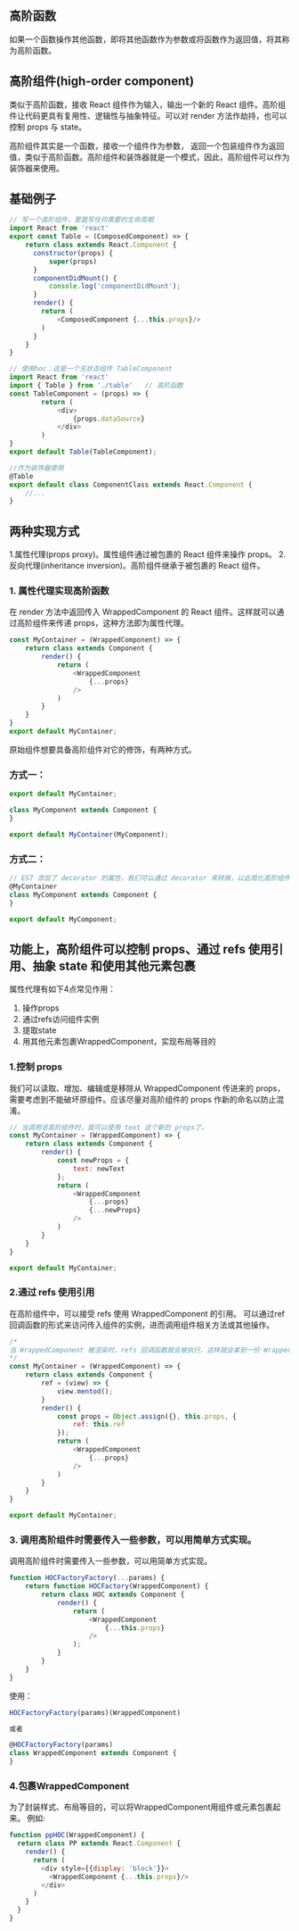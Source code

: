 ## 高阶函数
如果一个函数操作其他函数，即将其他函数作为参数或将函数作为返回值，将其称为高阶函数。

## 高阶组件(high-order component)
类似于高阶函数，接收 React 组件作为输入，输出一个新的 React 组件。高阶组件让代码更具有复用性、逻辑性与抽象特征。可以对 render 方法作劫持，也可以控制 props 与 state。

高阶组件其实是一个函数，接收一个组件作为参数，
返回一个包装组件作为返回值，类似于高阶函数。高阶组件和装饰器就是一个模式，因此，高阶组件可以作为
装饰器来使用。


## 基础例子
```javaScript
// 写一个高阶组件，里面写任何需要的生命周期
import React from 'react'
export const Table = (ComposedComponent) => {
    return class extends React.Component {
      constructor(props) {
          super(props)
      }  
      componentDidMount() {
          console.log('componentDidMount');
      }
      render() {
        return (
            <ComposedComponent {...this.props}/>
        )
      }
    }      
}

// 使用hoc：这是一个无状态组件 TableComponent 
import React from 'react'
import { Table } from './table'   // 高阶函数
const TableComponent = (props) => {
        return (
            <div>
                {props.dataSource}
            </div>
        )
}
export default Table(TableComponent);

//作为装饰器使用
@Table
export default class ComponentClass extends React.Component {
    //...
}
```

## 两种实现方式
1.属性代理(props proxy)。属性组件通过被包裹的 React 组件来操作 props。
2.反向代理(inheritance inversion)。高阶组件继承于被包裹的 React 组件。

###  1. 属性代理实现高阶函数
在 render 方法中返回传入 WrappedComponent 的 React 组件。这样就可以通过高阶组件来传递 props，这种方法即为属性代理。

```js
const MyContainer = (WrappedComponent) => {
    return class extends Component {
        render() {
            return (
                <WrappedComponent
                    {...props}
                />
            )
        }
    }
}
export default MyContainer;
```

原始组件想要具备高阶组件对它的修饰，有两种方式。
### 方式一：
```js
export default MyContainer;

class MyComponent extends Component {
}

export default MyContainer(MyComponent);
```

### 方式二：
```js
// ES7 添加了 decorator 的属性，我们可以通过 decorator 来转换，以此简化高阶组件的调用。
@MyContainer
class MyComponent extends Component {
}

export default MyComponent;
```

## 功能上，高阶组件可以控制 props、通过 refs 使用引用、抽象 state 和使用其他元素包裹
属性代理有如下4点常见作用：
1. 操作props
2. 通过refs访问组件实例
3. 提取state
4. 用其他元素包裹WrappedComponent，实现布局等目的

### 1.控制 props
我们可以读取、增加、编辑或是移除从 WrappedComponent 传进来的 props，需要考虑到不能破坏原组件。应该尽量对高阶组件的 props 作新的命名以防止混淆。
```js
// 当调用该高阶组件时，就可以使用 text 这个新的 props了。
const MyContainer = (WrappedComponent) => {
    return class extends Component {
        render() {
            const newProps = {
                text: newText
            };
            return (
                <WrappedComponent
                    {...props}
                    {...newProps}
                />
            )
        }
    }
}

export default MyContainer;
```

### 2.通过 refs 使用引用
在高阶组件中，可以接受 refs 使用 WrappedComponent 的引用。
可以通过ref回调函数的形式来访问传入组件的实例，进而调用组件相关方法或其他操作。
```js
/*
当 WrappedComponent 被渲染时，refs 回调函数就会被执行，这样就会拿到一份 WrappedComponent 实例的引用。这就可以方便地用于读取或增加实例的 props，并调用实例的方法。
*/
const MyContainer = (WrappedComponent) => {
    return class extends Component {
        ref = (view) => {
            view.mentod();
        }
        render() {
            const props = Object.assign({}, this.props, {
                ref: this.ref
            });
            return (
                <WrappedComponent
                    {...props}
                />
            )
        }
    }
}

export default MyContainer;
```
### 3.  调用高阶组件时需要传入一些参数，可以用简单方式实现。
调用高阶组件时需要传入一些参数，可以用简单方式实现。
```js
function HOCFactoryFactory(...params) {
    return function HOCFactory(WrappedComponent) {
        return class HOC extends Component {
            render() {
                return (
                    <WrappedComponent 
                        {...this.props}
                    />
                );
            }
        }
    }
}
```

使用：
```js
HOCFactoryFactory(params)(WrappedComponent)

或者

@HOCFactoryFactory(params)
class WrappedComponent extends Component {
}
```

### 4.包裹WrappedComponent
为了封装样式、布局等目的，可以将WrappedComponent用组件或元素包裹起来。
例如:
```js
function ppHOC(WrappedComponent) {
  return class PP extends React.Component {
    render() {
      return (
        <div style={{display: 'block'}}>
          <WrappedComponent {...this.props}/>
        </div>
      )
    }
  }
}
```